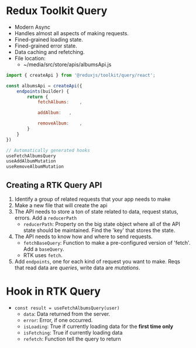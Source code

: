 # Redux Toolkit Query

- Modern Async
- Handles almost all aspects of making requests.
- Fined-grained loading state.
- Fined-grained error state.
- Data caching and refetching.
- File location:
    - ~/media/src/store/apis/albumsApi.js

```js
import { createApi } from '@reduxjs/toolkit/query/react';

const albumsApi = createApi({
    endpoints(builder) {
        return {
            fetchAlbums:    ,

            addAlbum:   ,

            removeAlbum:    ,
        }
    }
})

// Automatically generated hooks
useFetchAlbumsQuery
useAddAlbumMutation
useRemoveAlbumMutation
```

## Creating a RTK Query API

1. Identify a group of related requests that your app needs to make
2. Make a new file that will create the api
3. The API needs to store a ton of state related to data, request status, errors. Add a `reducerPath`
    - `reducerPath`: Property on the big state object where all of the API state should be maintained. Find the 'key' that stores the state.
4. The API needs to know how and where to send requests.
    - `fetchBaseQuery`: Function to make a pre-configured version of 'fetch'. Add a `baseQuery`.
    - RTK uses `fetch`.
5. Add `endpoints`, one for each kind of request you want to make. Reqs that read data are *queries*, write data are *mutations*.

# Hook in RTK Query

- `const result = useFetchAlbumsQuery(user)`
    - `data`: Data returned from the server.
    - `error`: Error, if one occurred.
    - `isLoading`: True if currently loading data for the **first time only**
    - `isFetching`: True if currently loading data
    - `refetch`: Function tell the query to return
